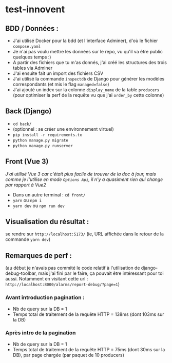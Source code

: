 # test-innovent

## BDD / Données :

- J'ai utilisé Docker pour la bdd (et l'interface Adminer), d'où le fichier `compose.yaml`
- Je n'ai pas voulu mettre les données sur le repo, vu qu'il va être public quelques temps :)
- A partir des fichiers que tu m'as donnés, j'ai créé les structures des trois tables via Adminer
- J'ai ensuite fait un import des fichiers CSV
- J'ai utilisé la commande `inspectdb` de Django pour générer les modèles correspondants (et mis
  le flag `managed=false`)
- J'ai ajouté un index sur la colonne `display_name` de la table `producers` (pour optimiser la perf de la requête
  vu que j'ai `order_by` cette colonne)

## Back (Django)

- `cd back/`
- (optionnel : se créer une environnement virtuel)
- `pip install -r requirements.tx`
- `python manage.py migrate`
- `python manage.py runserver`

## Front (Vue 3)

_J'ai utilisé Vue 3 car c'était plus facile de trouver de la doc à jour, mais comme je l'utilise en mode
`Options Api`, il n'y a quasiment rien qui change par rapport à Vue2_

- Dans un autre terminal : `cd front/`
- `yarn` ou `npm i`
- `yarn dev` ou `npm run dev`

## Visualisation du résultat :

se rendre sur `http://localhost:5173/` (ie, URL affichée dans le retour de la commande `yarn dev`)

## Remarques de perf :

(au début je n'avais pas commité le code relatif à l'utilisation de django-debug-toolbar, mais
j'ai fini par le faire, ça pouvait être intéressant pour toi aussi. Notamment en visitant cette url : `http://localhost:8000/alarms/report-debug/?page=1`)

### Avant introduction pagination :

- Nb de query sur la DB = 1
- Temps total de traitement de la requête HTTP = 138ms (dont 103ms sur la DB)

### Après intro de la pagination

- Nb de query sur la DB = 1
- Temps total de traitement de la requête HTTP = 75ms (dont 30ms sur la DB), par page chargée (par paquet de 10 producers)
